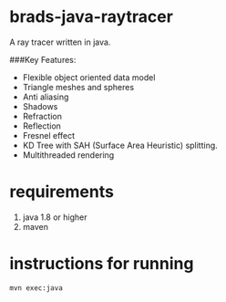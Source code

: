 # brads-java-raytracer
A ray tracer written in java.

###Key Features:
* Flexible object oriented data model
* Triangle meshes and spheres
* Anti aliasing
* Shadows
* Refraction
* Reflection
* Fresnel effect
* KD Tree with SAH (Surface Area Heuristic) splitting. 
* Multithreaded rendering

# requirements
1. java 1.8 or higher
2. maven


# instructions for running
```
mvn exec:java
```